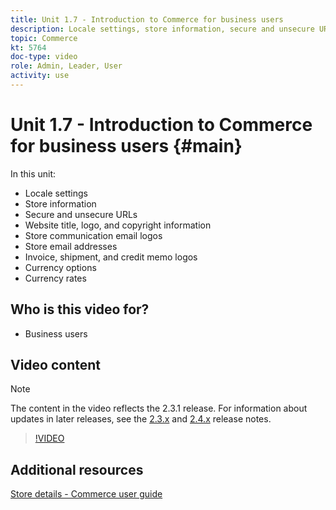 ```yaml
---
title: Unit 1.7 - Introduction to Commerce for business users
description: Locale settings, store information, secure and unsecure URLs, website title, logo, copyright information, communication email logos, store email addresses, currency options, and currency rates
topic: Commerce
kt: 5764
doc-type: video
role: Admin, Leader, User
activity: use
---
```


# Unit 1.7 - Introduction to Commerce for business users {#main}

In this unit:

- Locale settings
- Store information
- Secure and unsecure URLs
- Website title, logo, and copyright information
- Store communication email logos 
- Store email addresses
- Invoice, shipment, and credit memo logos
- Currency options
- Currency rates

## Who is this video for?

- Business users

## Video content

>[!NOTE]
>
>The content in the video reflects the 2.3.1 release. For information about updates in later releases, see the [ 2.3.x](https://devdocs.magento.com/guides/v2.3/release-notes/bk-release-notes.html) and [2.4.x](https://devdocs.magento.com/guides/v2.4/release-notes/bk-release-notes.html) release notes.

>[!VIDEO](https://video.tv.adobe.com/v/35949?quality=12&learn=on)

## Additional resources

[Store details - Commerce user guide](https://docs.magento.com/user-guide/stores/store-details.html)
